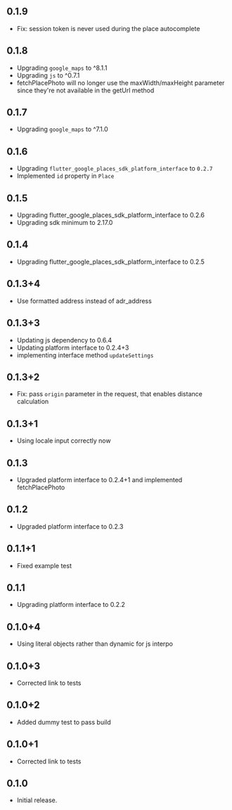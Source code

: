 ## 0.1.9

* Fix: session token is never used during the place autocomplete

## 0.1.8

* Upgrading `google_maps` to ^8.1.1
* Upgrading `js` to ^0.7.1
* fetchPlacePhoto will no longer use the maxWidth/maxHeight parameter since they're not available in the getUrl method

## 0.1.7

* Upgrading `google_maps` to ^7.1.0

## 0.1.6

* Upgrading `flutter_google_places_sdk_platform_interface` to `0.2.7`
* Implemented `id` property in `Place`

## 0.1.5

* Upgrading flutter_google_places_sdk_platform_interface to 0.2.6
* Upgrading sdk minimum to 2.17.0

## 0.1.4

* Upgrading flutter_google_places_sdk_platform_interface to 0.2.5

## 0.1.3+4

* Use formatted address instead of adr_address

## 0.1.3+3

* Updating js dependency to 0.6.4
* Updating platform interface to 0.2.4+3
* implementing interface method `updateSettings`

## 0.1.3+2

* Fix: pass `origin` parameter in the request, that enables distance calculation

## 0.1.3+1

* Using locale input correctly now

## 0.1.3

* Upgraded platform interface to 0.2.4+1 and implemented fetchPlacePhoto

## 0.1.2

* Upgraded platform interface to 0.2.3

## 0.1.1+1

* Fixed example test

## 0.1.1

* Upgrading platform interface to 0.2.2

## 0.1.0+4

* Using literal objects rather than dynamic for js interpo

## 0.1.0+3

* Corrected link to tests

## 0.1.0+2

* Added dummy test to pass build

## 0.1.0+1

* Corrected link to tests

## 0.1.0

* Initial release.
